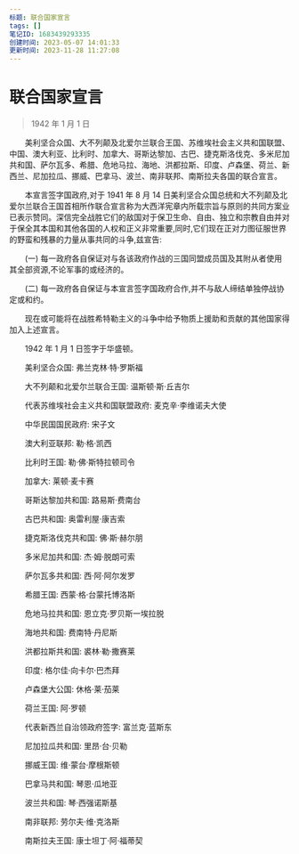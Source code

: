 ```yaml
---
标题: 联合国家宣言
tags: []
笔记ID: 1683439293335
创建时间: 2023-05-07 14:01:33
更新时间: 2023-11-28 11:27:08
---
```


# 联合国家宣言

> 1942 年 1 月 1 日

　　美利坚合众国、大不列颠及北爱尔兰联合王国、苏维埃社会主义共和国联盟、中国、澳大利亚、比利时、加拿大、哥斯达黎加、古巴、捷克斯洛伐克、多米尼加共和国、萨尔瓦多、希腊、危地马拉、海地、洪都拉斯、印度、卢森堡、荷兰、新西兰、尼加拉瓜、挪威、巴拿马、波兰、南非联邦、南斯拉夫各国的联合宣言。

　　本宣言签字国政府,对于 1941 年 8 月 14 日美利坚合众国总统和大不列颠及北爱尔兰联合王国首相所作联合宣言称为大西洋宪章内所载宗旨与原则的共同方案业已表示赞同。深信完全战胜它们的敌国对于保卫生命、自由、独立和宗教自由并对于保全其本国和其他各国的人权和正义非常重要,同时,它们现在正对力图征服世界的野蛮和残暴的力量从事共同的斗争,兹宣告:

　　(一) 每一政府各自保证对与各该政府作战的三国同盟成员国及其附从者使用其全部资源,不论军事的或经济的。

　　(二) 每一政府各自保证与本宣言签字国政府合作,并不与敌人缔结单独停战协定或和约。

　　现在或可能将在战胜希特勒主义的斗争中给予物质上援助和贡献的其他国家得加入上述宣言。

　　1942 年 1 月 1 日签字于华盛顿。

　　美利坚合众国: 弗兰克林·特·罗斯福

　　大不列颠和北爱尔兰联合王国: 温斯顿·斯·丘吉尔

　　代表苏维埃社会主义共和国联盟政府: 麦克辛·李维诺夫大使

　　中华民国国民政府: 宋子文

　　澳大利亚联邦: 勒·格·凯西

　　比利时王国: 勒·佛·斯特拉顿司令

　　加拿大: 莱顿·麦卡赛

　　哥斯达黎加共和国: 路易斯·费南台

　　古巴共和国: 奥雷利屋·康吉索

　　捷克斯洛伐克共和国: 佛·斯·赫尔朋

　　多米尼加共和国: 杰·姆·脱朗可索

　　萨尔瓦多共和国: 西·阿·阿尔发罗

　　希腊王国: 西蒙·格·台蒙托博洛斯

　　危地马拉共和国: 恩立克·罗贝斯一埃拉脱

　　海地共和国: 费南特·丹尼斯

　　洪都拉斯共和国: 裘林·勒·撒赛莱

　　印度: 格尔佳·向卡尔·巴杰拜

　　卢森堡大公国: 休格·莱·茄莱

　　荷兰王国: 阿·罗顿

　　代表新西兰自治领政府签字: 富兰克·蓝斯东

　　尼加拉瓜共和国: 里昂·台·贝勒

　　挪威王国: 维·蒙台·摩根斯顿

　　巴拿马共和国: 琴恩·瓜地亚

　　波兰共和国: 琴·西强诺斯基

　　南非联邦: 劳尔夫·维·克洛斯

　　南斯拉夫王国: 康士坦丁·阿·福蒂契
